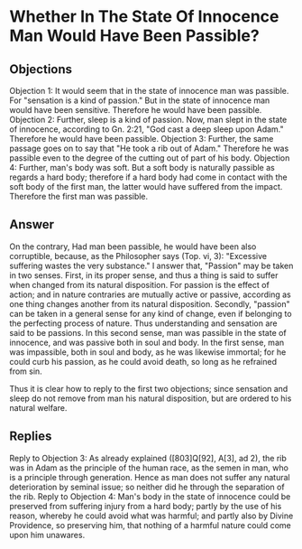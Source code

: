# Whether In The State Of Innocence Man Would Have Been Passible?
## Objections
Objection 1: It would seem that in the state of innocence man was passible. For "sensation is a kind of passion." But in the state of innocence man would have been sensitive. Therefore he would have been passible.
Objection 2: Further, sleep is a kind of passion. Now, man slept in the state of innocence, according to Gn. 2:21, "God cast a deep sleep upon Adam." Therefore he would have been passible.
Objection 3: Further, the same passage goes on to say that "He took a rib out of Adam." Therefore he was passible even to the degree of the cutting out of part of his body.
Objection 4: Further, man's body was soft. But a soft body is naturally passible as regards a hard body; therefore if a hard body had come in contact with the soft body of the first man, the latter would have suffered from the impact. Therefore the first man was passible.
## Answer
On the contrary, Had man been passible, he would have been also corruptible, because, as the Philosopher says (Top. vi, 3): "Excessive suffering wastes the very substance."
I answer that, "Passion" may be taken in two senses. First, in its proper sense, and thus a thing is said to suffer when changed from its natural disposition. For passion is the effect of action; and in nature contraries are mutually active or passive, according as one thing changes another from its natural disposition. Secondly, "passion" can be taken in a general sense for any kind of change, even if belonging to the perfecting process of nature. Thus understanding and sensation are said to be passions. In this second sense, man was passible in the state of innocence, and was passive both in soul and body. In the first sense, man was impassible, both in soul and body, as he was likewise immortal; for he could curb his passion, as he could avoid death, so long as he refrained from sin.

Thus it is clear how to reply to the first two objections; since sensation and sleep do not remove from man his natural disposition, but are ordered to his natural welfare.
## Replies
Reply to Objection 3: As already explained ([803]Q[92], A[3], ad 2), the rib was in Adam as the principle of the human race, as the semen in man, who is a principle through generation. Hence as man does not suffer any natural deterioration by seminal issue; so neither did he through the separation of the rib.
Reply to Objection 4: Man's body in the state of innocence could be preserved from suffering injury from a hard body; partly by the use of his reason, whereby he could avoid what was harmful; and partly also by Divine Providence, so preserving him, that nothing of a harmful nature could come upon him unawares.